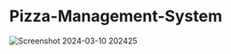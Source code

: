 # Pizza-Management-System
![Screenshot 2024-03-10 202425](https://github.com/esha1231/Pizza-Management-System/assets/111673084/93f97b66-6977-44e6-9614-3070eb73b050)
